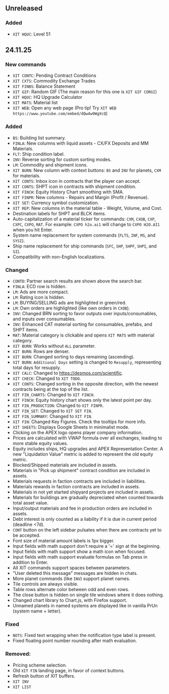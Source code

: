 ## Unreleased

### Added

- `XIT HQUC`: Level 51

## 24.11.25

### New commands

- `XIT CONTC`: Pending Contract Conditions
- `XIT CXTS`: Commodity Exchange Trades
- `XIT FINBS`: Balance Statement
- `XIT GIF`: Random GIF (The main reason for this one is `XIT GIF CORGI`)
- `XIT HQUC`: HQ Upgrade Calculator
- `XIT MATS`: Material list
- `XIT WEB`: Open any web page (Pro tip! Try `XIT WEB https://www.youtube.com/embed/dQw4w9WgXcQ`)

### Added

- `BS`: Building list summary.
- `FINLA`: New columns with liquid assets - CX/FX Deposits and MM Materials.
- `FLT`: Ship condition label.
- `INV`: Reverse sorting for custom sorting modes.
- `LM`: Commodity and shipment icons.
- `XIT BURN`: New column with context buttons: `BS` and `INV` for planets, `CXM` for materials.
- `XIT CONTS`: Inbox icon in contracts that the player can accept.
- `XIT CONTS`: SHPT icon in contracts with shipment condition.
- `XIT FINCH`: Equity History Chart smoothing with SMA.
- `XIT FINPR`: New columns - Repairs and Margin (Profit / Revenue).
- `XIT SET`: Currency symbol customization.
- `XIT REP`: New columns in the material table - Weight, Volume, and Cost.
- Destination labels for SHPT and BLCK items.
- Auto-capitalization of a material ticker for commands: `CXM`, `CXOB`, `CXP`, `CXPC`, `CXPO`, `MAT`.
  For example: `CXPO h2o.ai1` will change to `CXPO H2O.AI1` when you hit Enter.
- System name replacement for system commands (`FLTS`, `INF`, `MS`, and `SYSI`).
- Ship name replacement for ship commands (`SFC`, `SHP`, `SHPF`, `SHPI`, and `SI`).
- Compatibility with non-English localizations.

### Changed

- `CONTD`: Partner search results are shown above the search bar.
- `FINLA`: ECD row is hidden.
- `LM`: Ads are more compact.
- `LM`: Rating icon is hidden.
- `LM`: BUYING/SELLING ads are highlighted in green/red.
- `LM`: Own orders are highlighted (like own orders in `CXOB`).
- `INV`: Changed BRN sorting to favor outputs over inputs/consumables, and inputs over consumables.
- `INV`: Enhanced CAT material sorting for consumables, prefabs, and SHPT items.
- `MAT`: Material category is clickable and opens `XIT MATS` with material category.
- `XIT BURN`: Works without `ALL` parameter.
- `XIT BURN`: Rows are denser.
- `XIT BURN`: Changed sorting to days remaining (ascending).
- `XIT BURN`: `Additional Days` setting is changed to `Resupply`, representing total days for resupply.
- `XIT CALC`: Changed to https://desmos.com/scientific.
- `XIT CHECK`: Changed to `XIT TODO`.
- `XIT CONTS`: Changed sorting in the opposite direction, with the newest contracts being at the top of the list.
- `XIT FIN_CHARTS`: Changed to `XIT FINCH`.
- `XIT FINCH`: Equity history chart shows only the latest point per day.
- `XIT FIN_PRODUCTION`: Changed to `XIT FINPR`.
- `XIT FIN_SET`: Changed to `XIT SET FIN`.
- `XIT FIN_SUMMARY`: Changed to `XIT FIN`.
- `XIT FIN`: Changed Key Figures. Check the tooltips for more info.
- `XIT SHEETS`: Displays Google Sheets in minimalist mode.
- Clicking on the APEX logo opens player company information.
- Prices are calculated with VWAP formula over all exchanges, leading to more stable equity values.
- Equity includes ships, HQ upgrades and APEX Representation Center. A new "Liquidation Value"
  metric is added to represent the old equity metric.
- Blocked/Shipped materials are included in assets.
- Materials in "Pick up shipment" contract condition are included in assets.
- Materials requests in faction contracts are included in liabilities.
- Materials rewards in faction contracts are included in assets.
- Materials in not yet started shipyard projects are included in assets.
- Materials for buildings are gradually depreciated when counted towards total asset value.
- Input/output materials and fee in production orders are included in assets.
- Debt interest is only counted as a liability if it is due in current period (deadline <7d).
- `CONT` button on the left sidebar pulsates when there are contracts yet to be accepted.
- Font size of material amount labels is 1px bigger.
- Input fields with math support don't require a '=' sign at the beginning.
- Input fields with math support show a math icon when focused.
- Input fields with math support evaluate formulas on Tab press in addition to Enter.
- All XIT commands support spaces between parameters.
- "User deleted this message" messages are hidden in chats.
- More planet commands (like `INV`) support planet names.
- Tile controls are always visible.
- Table rows alternate color between odd and even rows.
- The close button is hidden on single tile windows where it does nothing.
- Changed chart library to Chart.js, with Firefox support.
- Unnamed planets in named systems are displayed like in vanilla PrUn (system name + letter).

### Fixed

- `NOTS`: Fixed text wrapping when the notification type label is present.
- Fixed floating point number rounding after math evaluation.

### Removed:

- Pricing scheme selection.
- Old `XIT FIN` landing page, in favor of context buttons.
- Refresh button of XIT buffers.
- `XIT INV`
- `XIT LIST`
